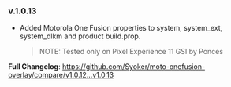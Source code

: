 ### v.1.0.13

- Added Motorola One Fusion properties to system, system_ext, system_dlkm and product build.prop.
  > NOTE: Tested only on Pixel Experience 11 GSI by Ponces

**Full Changelog**: https://github.com/Syoker/moto-onefusion-overlay/compare/v1.0.12...v1.0.13
